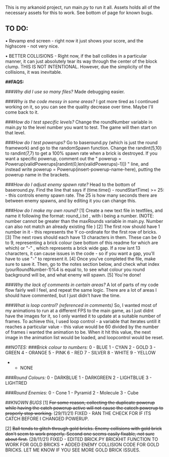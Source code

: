 This is my arkanoid project, run main.py to run it all. Assets holds all of the necessary assets for this to work. See bottom of page for known bugs. 

## TO DO:  

• Revamp end screen - right now it just shows your score, and the highscore - not very nice.  

• BETTER COLLISIONS - Right now, if the ball collides in a particular manner, it can just absolutely tear its way through the center of the block clump. THIS IS NOT INTENTIONAL. However, due the simplicity of the collisions, it was inevitable. 

**##FAQS:**

###*Why did I use so many files?* 
Made debugging easier. 

###*Why is the code messy in some areas?*
I got more tired as I continued working on it, so you can see the quality decrease over time. Maybe I'll come back to it. 

###*How do I test specific levels?*
Change the roundNumber variable in main.py to the level number you want to test. The game will then start on that level. 

###*How do I test powerups?*
Go to baseround.py (which is just the round framework) and go to the randomSpawn function. Change the randint(5,10) to randint(7,7) to get a 100% spawn rate when a brick is destroyed. If you want a specific powerup, comment out the " powerup = Powerup(validPowerups[randint(0,len(validPowerups)-1)]) " line, and instead write powerup = Powerup(insert-powerup-name-here), putting the powerup name in the brackets.

###*How do I adjust enemy spawn rate?*
Head to the bottom of baseround.py. Find the line that says if (time.time() - roundStartTime) >= 25:  - this controls enemy spawn rate. The 25 is how many seconds there are between enemy spawns, and by editing it you can change this. 

###*How do I make my own round?* 
[1] Create a new text file in textfiles, and name it following the format: round_i.txt , with i being a number. (NOTE: number cannot be greater than the maxRounds variable in main.py. Number can also not match an already existing file )
[2] The first row should have 1 number in it - this represents the Y co-ordinate for the first row of bricks. 
[3] The next rows should each have 13 characters in them. These can be 0 to 9, representing a brick colour (see bottom of this readme for which are which) or "-" , which represents a brick wide gap. If a row isnt 13 characters, it can cause issues in the code - so if you want a gap, you'll have to use "-" to represent it.
[4] Once you've completed the file, make sure to save it. Then, go to the notes section below, and check what index (yourRoundNumber-1)%4 is equal to, to see what colour you round background will be, and what enemy will spawn. 
[5] You're done! 

###*Why the lack of comments in certain areas?*
A lot of parts of my code flow fairly well I feel, and repeat the same logic. There are a lot of areas I should have commented, but I just didn't have the time. 

###*What is loop control? (referenced in comments)*
So, I wanted most of my animations to run at a different FPS to the main game, as I just didnt have the images for it, so I only wanted it to update at a suitable number of frames. To achieve this, I used loop control - a variable that iterates untill it reaches a particular value - this value would be 60 divided by the number of frames i wanted the animation to be. When it hit this value, the next image in the animation list would be loaded, and loopcontrol would be reset.  



##*NOTES:*
###*Brick colour to numbers:*
0 - BLUE
1 - CYAN
2 - GOLD
3 - GREEN
4 - ORANGE
5 - PINK
6 - RED
7 - SILVER
8 - WHITE
9 - YELLOW
- - NONE

###*Round Colours:*
0 - DARKBLUE
1 - DARKGREEN
2 - LIGHTBLUE
3 - LIGHTRED

###*Round Enemies:*
0 - Cone
1 - Pyramid
2 - Molecule
3 - Cube 




##*KNOWN BUGS*
[1] ~~For some reason, collecting the duplicate powerup while having the catch powerup active will not cause the catcch powerup to properly stop working.~~ (29/11/21) FIXED - RAN THE CHECK FOR IF ITS CATCH BEFORE I CHANGED POWERUP. 

[2] ~~Ball tends to glitch through gold bricks. Enemy collisions with gold brick don't seem to work properly. Second one seems easily fixable, not sure about first.~~ (28/11/21) FIXED - EDITED BRICK.PY BRICKHIT FUNCTION TO WORK FOR GOLD BRICKS + ADDED ENEMY COLLISION CODE FOR GOLD BRICKS. LET ME KNOW IF YOU SEE MORE GOLD BRICK ISSUES. 
